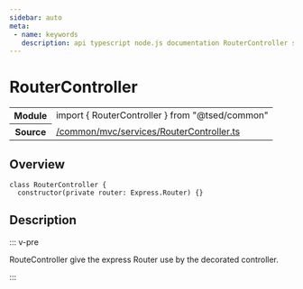 ```yaml
---
sidebar: auto
meta:
 - name: keywords
   description: api typescript node.js documentation RouterController service
---
```

# RouterController <Badge text="Service" type="service"/>
<!-- Summary -->
<section class="symbol-info"><table class="is-full-width"><tbody><tr><th>Module</th><td><div class="lang-typescript"><span class="token keyword">import</span> { RouterController }&nbsp;<span class="token keyword">from</span>&nbsp;<span class="token string">"@tsed/common"</span></div></td></tr><tr><th>Source</th><td><a href="https://github.com/Romakita/ts-express-decorators/blob/v4.30.1/src//common/mvc/services/RouterController.ts#L0-L0">/common/mvc/services/RouterController.ts</a></td></tr></tbody></table></section>

<!-- Overview -->
## Overview


<pre><code class="typescript-lang "><span class="token keyword">class</span> RouterController <span class="token punctuation">{</span>
  <span class="token keyword">constructor</span><span class="token punctuation">(</span><span class="token keyword">private</span> router<span class="token punctuation">:</span> Express.Router<span class="token punctuation">)</span> <span class="token punctuation">{</span><span class="token punctuation">}</span></code></pre>



<!-- Description -->
## Description

::: v-pre

RouteController give the express Router use by the decorated controller.

:::